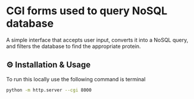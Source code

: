 # CGI forms used to query NoSQL database

A simple interface that accepts user input, converts it into a NoSQL query, and filters the database to find the appropriate protein.

## ⚙️ Installation & Usage
To run this locally use the following command is terminal

```bash
python -m http.server --cgi 8000
```
